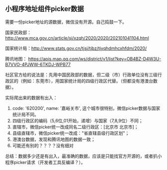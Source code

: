 ## 小程序地址组件picker数据

需要一份picker地址的源数据，微信没有开源。自己捣鼓一下。

国家民政部：http://www.mca.gov.cn/article/sj/xzqh/2020/2020/202101041104.html

国家统计局：http://www.stats.gov.cn/tjsj/tjbz/tjyqhdmhcxhfdm/2020/

腾讯地图： https://apis.map.qq.com/ws/district/v1/list?key=OB4BZ-D4W3U-B7VVO-4PJWW-6TKDJ-WPB77

社区官方给的说法是：先用中国民政部的数据，但二级（市）行政单位没有三级行政区的（例如：东莞市），用国家统计局的四级行政区代替。（但都没有港澳台数据）。

实际爬出来的数据有出入：
1. code: '620200', name: '嘉峪关市', 这个城市很特别，微信picker数据与国家统计局不同。
2. 四级行政区的编码（5,6位,01开始，递增）与国家（7,8,9位）不同；
3. 直辖市，微信picker统一改成同名二级行政区：[北京市 北京市]； 
4. 县级直辖市，微信picker统一改成："省直辖县级行政区划"； 
5. 港澳台数据，发现和腾讯地图的数据一致；
6. 可能还有别的？？？？没有细对

总结：数据多少还是有出入，最准确的数据，应该是只能找官方开源的，或者扒小程序picker请求（开发者工具反编译？）。

